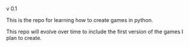 v 0.1

This is the repo for learning how to create games in python.

This repo will evolve over time to include the first version of the games I plan to create.